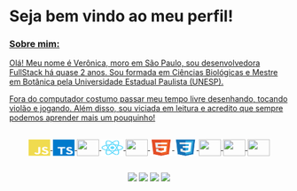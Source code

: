 # Seja bem vindo ao meu perfil!

<div>
  <a href="https://github.com/veronicarubim">
    
### Sobre mim:
    
  Olá! Meu nome é Verônica, moro em São Paulo, sou desenvolvedora FullStack há quase 2 anos. Sou formada em Ciências Biológicas e Mestre em Botânica pela Universidade Estadual Paulista (UNESP).
    
  Fora do computador costumo passar meu tempo livre desenhando, tocando violão e jogando. Além disso, sou viciada em leitura e acredito que sempre podemos aprender mais um pouquinho!
  
</div>
<div align="center" style="display: inline_block"><br>
  <img align="center" alt="" height="30" width="40" src="https://raw.githubusercontent.com/devicons/devicon/master/icons/javascript/javascript-plain.svg">
  <img align="center" alt="" height="30" width="40" src="https://raw.githubusercontent.com/devicons/devicon/master/icons/typescript/typescript-plain.svg">
  <img align="center" alt="" height="30" width="40" src="https://cdn.jsdelivr.net/gh/devicons/devicon/icons/sqlite/sqlite-original.svg" />
  <img align="center" alt="" height="30" width="40" src="https://raw.githubusercontent.com/devicons/devicon/master/icons/react/react-original.svg">
  <img align="center" alt="" height="30" width="40" src="https://cdn.jsdelivr.net/gh/devicons/devicon/icons/nextjs/nextjs-original.svg" />
  <img align="center" alt="" height="30" width="40" src="https://raw.githubusercontent.com/devicons/devicon/master/icons/html5/html5-original.svg">
  <img align="center" alt="" height="30" width="40" src="https://raw.githubusercontent.com/devicons/devicon/master/icons/css3/css3-original.svg">
  <img align="center" alt="" height="30" width="40" src="https://cdn.jsdelivr.net/gh/devicons/devicon/icons/sass/sass-original.svg" />
  <img align="center" alt="" height="30" width="40" src="https://cdn.jsdelivr.net/gh/devicons/devicon/icons/tailwindcss/tailwindcss-plain.svg" />
  <img align="center" alt="" height="30" width="40" src="https://cdn.jsdelivr.net/gh/devicons/devicon/icons/bootstrap/bootstrap-plain.svg" />


</div>

##

<div align="center"> 
  <a href="https://www.instagram.com/veronicarubim/" target="_blank"><img src="https://img.shields.io/badge/-Instagram-%23E4405F?style=for-the-badge&logo=instagram&logoColor=white" target="_blank"></a>
 <a href="" target="_blank"><img src="https://img.shields.io/badge/Discord-7289DA?style=for-the-badge&logo=discord&logoColor=white" target="_blank"></a> 
  <a href = "mailto:veronica.rubim97@gmail.com"><img src="https://img.shields.io/badge/-Gmail-%23333?style=for-the-badge&logo=gmail&logoColor=white" target="_blank"></a>
  <a href="https://www.linkedin.com/in/veronica-rubim-0b0b87169/" target="_blank"><img src="https://img.shields.io/badge/-LinkedIn-%230077B5?style=for-the-badge&logo=linkedin&logoColor=white" target="_blank"></a> 
  
</div>


